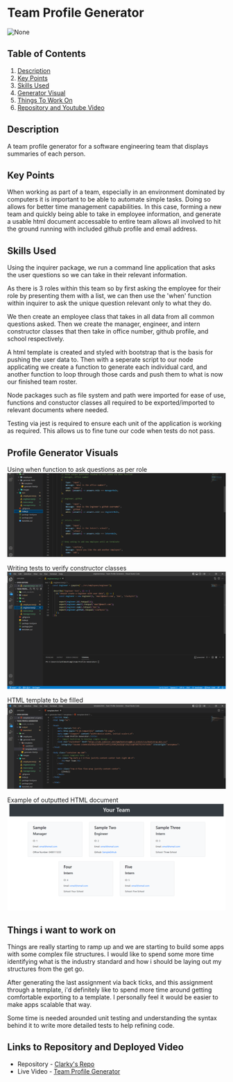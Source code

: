 # Team Profile Generator

![None](https://img.shields.io/badge/license-None-blue)
  
## Table of Contents
1. [Description](#description)
2. [Key Points](#key-points)
3. [Skills Used](#skills-used)
4. [Generator Visual](#profile-generator-visuals)
5. [Things To Work On](#things-i-want-to-work-on)
6. [Repository and Youtube Video](#links-to-repository-and-deployed-video)
  
## Description

A team profile generator for a software engineering team that displays summaries of each person.

## Key Points

When working as part of a team, especially in an environment dominated by computers it is important to be able to automate simple tasks. Doing so allows for better time management capabilities. In this case, forming a new team and quickly being able to take in employee information, and generate a usable html document accessable to entire team allows all involved to hit the ground running with included github profile and email address.

## Skills Used

Using the inquirer package, we run a command line application that asks the user questions so we can take in their relevant information.

As there is 3 roles within this team so by first asking the employee for their role by presenting them with a list, we can then use the 'when' function within inquirer to ask the unique question relevant only to what they do.

We then create an employee class that takes in all data from all common questions asked. Then we create the manager, engineer, and intern constructor classes that then take in office number, github profile, and school respectively.

A html template is created and styled with bootstrap that is the basis for pushing the user data to. Then with a seperate script to our node applicating we create a function to generate each individual card, and another function to loop through those cards and push them to what is now our finished team roster.

Node packages such as file system and path were imported for ease of use, functions and constuctor classes all required to be exported/imported to relevant documents where needed. 

Testing via jest is required to ensure each unit of the application is working as required. This allows us to fine tune our code when tests do not pass.

## Profile Generator Visuals

Using when function to ask questions as per role
![unique questions as per role](/src/images/inquirer-when.png)

Writing tests to verify constructor classes
![tests](/src/images/test.png)

HTML template to be filled
![template](/src/images/template.png)

Example of outputted HTML document
![outputted HTML](/src/images/generated-html.png)


## Things i want to work on

Things are really starting to ramp up and we are starting to build some apps with some complex file structures. I would like to spend some more time identifying what is the industry standard and how i should be laying out my structures from the get go.

After generating the last assignment via back ticks, and this assignment through a template, i'd definitely like to spend more time around getting comfortable exporting to a template. I personally feel it would be easier to make apps scalable that way.

Some time is needed arounded unit testing and understanding the syntax behind it to write more detailed tests to help refining code.

## Links to Repository and Deployed Video

- Repository - [Clarky's Repo](https://github.com/Clarky117/Team-Profile-Generator)
- Live Video - [Team Profile Generator](https://youtu.be/3YZ2iaGAK9I)
